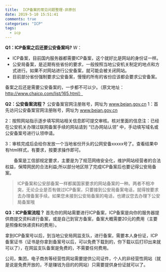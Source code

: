 ```yaml
---
title:  ICP备案的常见问题整理-非原创
date: 2019-5-10 15:51:41
comments: true
categories: "ICP"
tags: 
  - icp
---
```

**Q1：ICP备案之后还要公安备案吗?**
W：
* ICP备案，目前国内服务器都需要ICP备案，这个就好比是网站的身份证一样。
* 公安局备案，是近期有些省份的要求，一般按照当地公安机关制定的地点和方式进行。如果不对网站进行公安备案，就可能会被关闭网站。
* 目前部分省份强制要求公安备案，慢慢的所有的省份应该都会要求公安备案。

备案之后还是需要公安备案的，一步都不可以少。（原文地址：http://www.chaicp.com/list/165.html）

**Q2：公安备案流程？**
公安备案官网注册账号，网址为 www.beian.gov.cn
1：首先访问公安备案官网注册账号，网址为 www.beian.gov.cn

2：按照网站指示逐步填写网站相关信息即可提交审核。核对里面的信息注：已经在公安机关办理过联网备案手续的网站请到 “已办网站认领” 中，手动填写域名或公安备案号进行认领申请。

3：审核完成后会给你发放一个当地省份开头的公网安备xxxxx号了。查看结果中有html样式，有要求，按要求操作即可。

　　备案是工信部规定要求，主要是为了规范网络安全化，维护网站经营者的合法权益，保障网民的合法利益;所以部分地区除了完成ICP备案后也要记得公安局备案。

>ICP备案和公安部备案一样都属国家要求的网站备案的一种。两者不相冲突，无论企业是否有做过ICP备案，只要接到公安局备案电话，就得按要求去办理备案手续。如果您未接到公安局备案的电话，也建议您去办理下公安局备案哦


**Q3：ICP备案流程？**
首先你的网站需要进行ICP备案，ICP备案是向你的服务器提供商提交资料进行备案，或是自己到官方备案，备案大概需要20元的费用（主要是照像和快递资料的费用）。

拿到ICP备案号以后，到当地公安局网监支队，进行备案，需要本人身份证，ICP备案证书（证书是你拿到备案号以后，可以免费下载到的，你下载以后打印出来就可以了），在网监支队备案是免费的，不需要任何费用。

公司，集团，电子商务等经营性网站需要提供公司证件，个人的非经营性网站（就是说是免费开放的，不是赚钱为目的的网站）只需要提供身份证就可以了。



